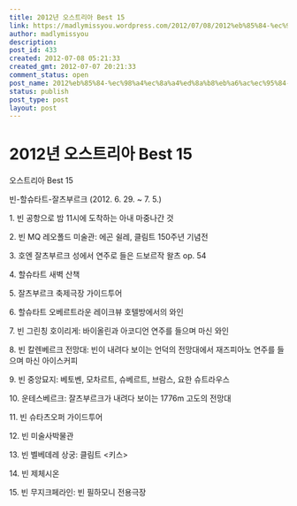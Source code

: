 ```yaml
---
title: 2012년 오스트리아 Best 15
link: https://madlymissyou.wordpress.com/2012/07/08/2012%eb%85%84-%ec%98%a4%ec%8a%a4%ed%8a%b8%eb%a6%ac%ec%95%84-best-15/
author: madlymissyou
description: 
post_id: 433
created: 2012-07-08 05:21:33
created_gmt: 2012-07-07 20:21:33
comment_status: open
post_name: 2012%eb%85%84-%ec%98%a4%ec%8a%a4%ed%8a%b8%eb%a6%ac%ec%95%84-best-15
status: publish
post_type: post
layout: post
---
```


# 2012년 오스트리아 Best 15

오스트리아 Best 15

빈-할슈타트-잘츠부르크 (2012. 6. 29. ~ 7. 5.)

1\. 빈 공항으로 밤 11시에 도착하는 아내 마중나간 것

2\. 빈 MQ 레오폴드 미술관: 에곤 쉴레, 클림트 150주년 기념전

3\. 호엔 잘츠부르크 성에서 <Salzburger Festungskonzerte> 연주로 들은 드보르작 왈츠 op. 54

4\. 할슈타트 새벽 산책

5\. 잘츠부르크 축제극장 가이드투어

6\. 할슈타트 오베르트라운 레이크뷰 호텔방에서의 와인

7\. 빈 그린칭 호이리게: 바이올린과 아코디언 연주를 들으며 마신 와인

8\. 빈 칼렌베르크 전망대: 빈이 내려다 보이는 언덕의 전망대에서 재즈피아노 연주를 들으며 마신 아이스커피

9\. 빈 중앙묘지: 베토벤, 모차르트, 슈베르트, 브람스, 요한 슈트라우스

10\. 운테스베르크: 잘츠부르크가 내려다 보이는 1776m 고도의 전망대

11\. 빈 슈타츠오퍼 가이드투어

12\. 빈 미술사박물관

13\. 빈 벨베데레 상궁: 클림트 <키스>

14\. 빈 제체시온

15\. 빈 무지크페라인: 빈 필하모니 전용극장